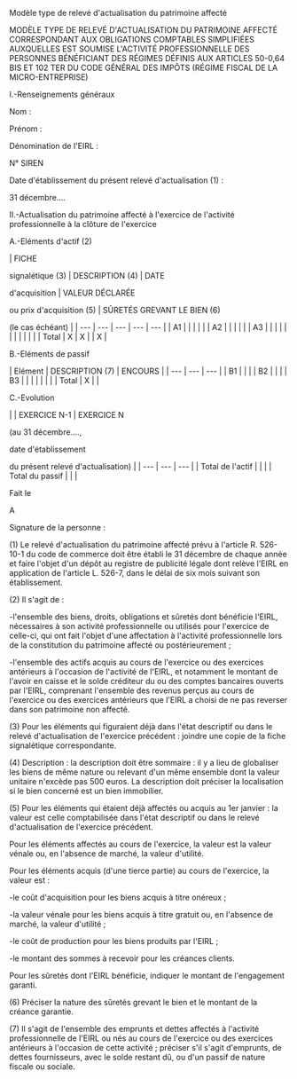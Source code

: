 Modèle type de relevé d'actualisation du patrimoine affecté

MODÈLE TYPE DE RELEVÉ D'ACTUALISATION DU PATRIMOINE AFFECTÉ CORRESPONDANT AUX OBLIGATIONS COMPTABLES SIMPLIFIÉES AUXQUELLES EST SOUMISE L'ACTIVITÉ PROFESSIONNELLE DES PERSONNES BÉNÉFICIANT DES RÉGIMES DÉFINIS AUX ARTICLES 50-0,64 BIS ET 102 TER DU CODE GÉNÉRAL DES IMPÔTS (RÉGIME FISCAL DE LA MICRO-ENTREPRISE)

I.-Renseignements généraux

Nom :

Prénom :

Dénomination de l'EIRL :

N° SIREN

Date d'établissement du présent relevé d'actualisation (1) :

31 décembre....

II.-Actualisation du patrimoine affecté à l'exercice de l'activité professionnelle à la clôture de l'exercice

A.-Eléments d'actif (2)

|
FICHE

signalétique (3) |
DESCRIPTION (4) |
DATE

d'acquisition |
VALEUR DÉCLARÉE

ou prix d'acquisition (5) |
SÛRETÉS GREVANT LE BIEN (6)

(le cas échéant) |
| --- | --- | --- | --- | --- |
|
A1 |  |  |  |  |
|
A2 |  |  |  |  |
|
A3 |  |  |  |  |
|  |  |  |  |  |
|
Total |
X |
X |  |
X |

B.-Eléments de passif

|
Elément |
DESCRIPTION (7) |
ENCOURS |
| --- | --- | --- |
|
B1 |  |  |
|
B2 |  |  |
|
B3 |  |  |
|  |  |  |
|
Total |
X |  |

C.-Evolution

|  |
EXERCICE N-1 |
EXERCICE N

(au 31 décembre....,

date d'établissement

du présent relevé d'actualisation) |
| --- | --- | --- |
|
Total de l'actif |  |  |
|
Total du passif |  |  |

Fait le

A

Signature de la personne :

(1) Le relevé d'actualisation du patrimoine affecté prévu à l'article R. 526-10-1 du code de commerce doit être établi le 31 décembre de chaque année et faire l'objet d'un dépôt au registre de publicité légale dont relève l'EIRL en application de l'article L. 526-7, dans le délai de six mois suivant son établissement.

(2) Il s'agit de :

-l'ensemble des biens, droits, obligations et sûretés dont bénéficie l'EIRL, nécessaires à son activité professionnelle ou utilisés pour l'exercice de celle-ci, qui ont fait l'objet d'une affectation à l'activité professionnelle lors de la constitution du patrimoine affecté ou postérieurement ;

-l'ensemble des actifs acquis au cours de l'exercice ou des exercices antérieurs à l'occasion de l'activité de l'EIRL, et notamment le montant de l'avoir en caisse et le solde créditeur du ou des comptes bancaires ouverts par l'EIRL, comprenant l'ensemble des revenus perçus au cours de l'exercice ou des exercices antérieurs que l'EIRL a choisi de ne pas reverser dans son patrimoine non affecté.

(3) Pour les éléments qui figuraient déjà dans l'état descriptif ou dans le relevé d'actualisation de l'exercice précédent : joindre une copie de la fiche signalétique correspondante.

(4) Description : la description doit être sommaire : il y a lieu de globaliser les biens de même nature ou relevant d'un même ensemble dont la valeur unitaire n'excède pas 500 euros. La description doit préciser la localisation si le bien concerné est un bien immobilier.

(5) Pour les éléments qui étaient déjà affectés ou acquis au 1er janvier : la valeur est celle comptabilisée dans l'état descriptif ou dans le relevé d'actualisation de l'exercice précédent.

Pour les éléments affectés au cours de l'exercice, la valeur est la valeur vénale ou, en l'absence de marché, la valeur d'utilité.

Pour les éléments acquis (d'une tierce partie) au cours de l'exercice, la valeur est :

-le coût d'acquisition pour les biens acquis à titre onéreux ;

-la valeur vénale pour les biens acquis à titre gratuit ou, en l'absence de marché, la valeur d'utilité ;

-le coût de production pour les biens produits par l'EIRL ;

-le montant des sommes à recevoir pour les créances clients.

Pour les sûretés dont l'EIRL bénéficie, indiquer le montant de l'engagement garanti.

(6) Préciser la nature des sûretés grevant le bien et le montant de la créance garantie.

(7) Il s'agit de l'ensemble des emprunts et dettes affectés à l'activité professionnelle de l'EIRL ou nés au cours de l'exercice ou des exercices antérieurs à l'occasion de cette activité ; préciser s'il s'agit d'emprunts, de dettes fournisseurs, avec le solde restant dû, ou d'un passif de nature fiscale ou sociale.
